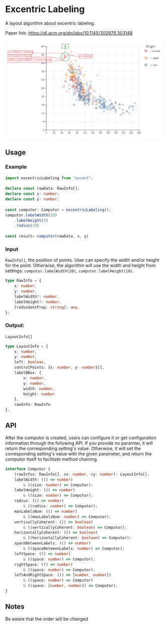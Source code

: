 # Excentric Labeling

A layout algorithm about excentric labeling.

Paper link: https://dl.acm.org/doi/abs/10.1145/302979.303148

![demo](https://github.com/viruspc/excentric-labeling/blob/gh-pages/readme-images/demo.png)

## Usage

### Example

```ts
import excentricLabeling from "excent";

declare const rawData: RawInfo[];
declare const x: number;
declare const y: number;

const computor: Computor = excentricLabeling();
computor.labelWidth(20)
    .labelHeight(5)
    .radius(10)

const result= computor(rawData, x, y)
```

### Input

`RawInfo[]`, the position of points. User can specify the width and/or height for the point. Otherwise, the algorithm will use the width and height from settings: `computor.labelWidth(20)`, `computor.labelHeight(10)`.

```ts
type RawInfo = {
    x: number,
    y: number,
    labelWidth?: number,
    labelHeight?: number,
    [redundantProp: string]: any,
};
```

### Output:

`LayoutInfo[]`

```ts
type LayoutInfo = {
    x: number,
    y: number,
    left: boolean,
    controlPoints: {x: number, y: number}[],
    labelBBox: {
        x: number,
        y: number,
        width: number,
        height: number
    },
    rawInfo: RawInfo
};
```

## API

After the computor is created, users can configure it or get configuration information through the following API. If you provide no paramter, it will return the corresponding setting's value. Otherwise, it will set the corresponding setting's value with the given parameter, and return the computor itself to facilitate method chaining.

```ts
interface Computor {
    (rawInfos: RawInfo[], cx: number, cy: number): LayoutInfo[];
    labelWidth: (() => number)
        & ((size: number) => Computor);
    labelHeight: (() => number)
        & ((size: number) => Computor);
    radius: (() => number)
        & ((radius: number) => Computor);
    maxLabelsNum: (() => number)
        & ((maxLabelsNum: number) => Computor);
    verticallyCoherent: (() => boolean)
        & ((verticallyCoherent: boolean) => Computor);
    horizontallyCoherent: (() => boolean)
        & ((horizontallyCoherent: boolean) => Computor);
    spaceBetweenLabels: (() => number)
        & ((spaceBetweenLabels: number) => Computor);
    leftSpace: (() => number)
        & ((space: number) => Computor);
    rightSpace: (() => number)
        & ((space: number) => Computor);
    leftAndRightSpace: (() => [number, number])
        & ((space: number) => Computor) 
        & ((space: [number, number]) => Computor);
}
```

## Notes

Be aware that the order will be changed
